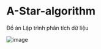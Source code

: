 # A-Star-algorithm
Đồ án Lập trình phân tích dữ liệu

![image](https://github.com/user-attachments/assets/a0998491-3b0b-4f1e-a7d5-284ac5206187)
